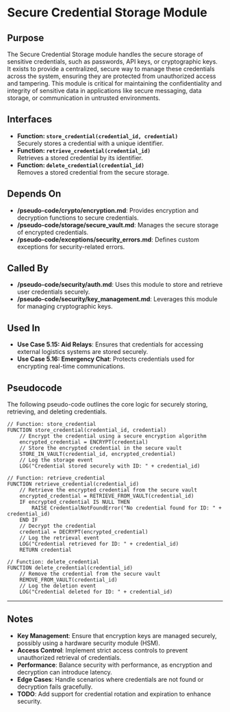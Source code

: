 
# Secure Credential Storage Module

## Purpose
The Secure Credential Storage module handles the secure storage of sensitive credentials, such as passwords, API keys, or cryptographic keys. It exists to provide a centralized, secure way to manage these credentials across the system, ensuring they are protected from unauthorized access and tampering. This module is critical for maintaining the confidentiality and integrity of sensitive data in applications like secure messaging, data storage, or communication in untrusted environments.

## Interfaces
- **Function: `store_credential(credential_id, credential)`**  
  Securely stores a credential with a unique identifier.  
- **Function: `retrieve_credential(credential_id)`**  
  Retrieves a stored credential by its identifier.  
- **Function: `delete_credential(credential_id)`**  
  Removes a stored credential from the secure storage.  

## Depends On
- **/pseudo-code/crypto/encryption.md**: Provides encryption and decryption functions to secure credentials.  
- **/pseudo-code/storage/secure_vault.md**: Manages the secure storage of encrypted credentials.  
- **/pseudo-code/exceptions/security_errors.md**: Defines custom exceptions for security-related errors.  

## Called By
- **/pseudo-code/security/auth.md**: Uses this module to store and retrieve user credentials securely.  
- **/pseudo-code/security/key_management.md**: Leverages this module for managing cryptographic keys.  

## Used In
- **Use Case 5.15: Aid Relays**: Ensures that credentials for accessing external logistics systems are stored securely.  
- **Use Case 5.16: Emergency Chat**: Protects credentials used for encrypting real-time communications.  

## Pseudocode
The following pseudo-code outlines the core logic for securely storing, retrieving, and deleting credentials.
```pseudocode
// Function: store_credential
FUNCTION store_credential(credential_id, credential)
    // Encrypt the credential using a secure encryption algorithm
    encrypted_credential = ENCRYPT(credential)
    // Store the encrypted credential in the secure vault
    STORE_IN_VAULT(credential_id, encrypted_credential)
    // Log the storage event
    LOG("Credential stored securely with ID: " + credential_id)

// Function: retrieve_credential
FUNCTION retrieve_credential(credential_id)
    // Retrieve the encrypted credential from the secure vault
    encrypted_credential = RETRIEVE_FROM_VAULT(credential_id)
    IF encrypted_credential IS NULL THEN
        RAISE CredentialNotFoundError("No credential found for ID: " + credential_id)
    END IF
    // Decrypt the credential
    credential = DECRYPT(encrypted_credential)
    // Log the retrieval event
    LOG("Credential retrieved for ID: " + credential_id)
    RETURN credential

// Function: delete_credential
FUNCTION delete_credential(credential_id)
    // Remove the credential from the secure vault
    REMOVE_FROM_VAULT(credential_id)
    // Log the deletion event
    LOG("Credential deleted for ID: " + credential_id)
```

---

## Notes
- **Key Management**: Ensure that encryption keys are managed securely, possibly using a hardware security module (HSM).  
- **Access Control**: Implement strict access controls to prevent unauthorized retrieval of credentials.  
- **Performance**: Balance security with performance, as encryption and decryption can introduce latency.  
- **Edge Cases**: Handle scenarios where credentials are not found or decryption fails gracefully.  
- **TODO**: Add support for credential rotation and expiration to enhance security.  
